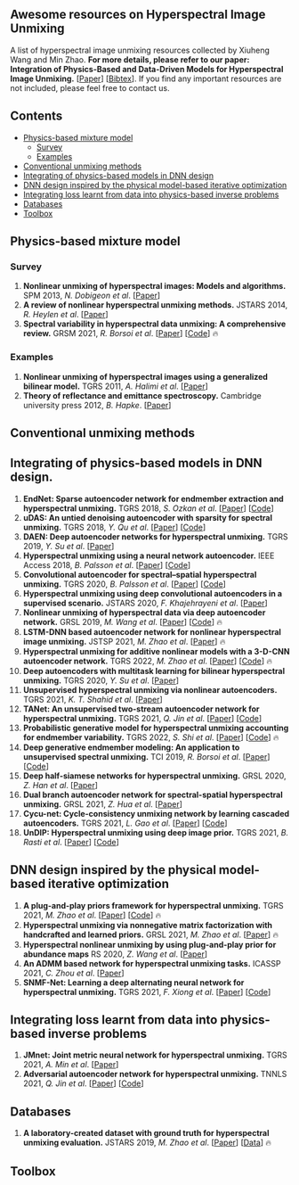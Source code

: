 ## Awesome resources on Hyperspectral Image Unmixing
A list of hyperspectral image unmixing resources collected by Xiuheng Wang and Min Zhao. **For more details, please refer to our paper: Integration of Physics-Based and Data-Driven Models for Hyperspectral Image Unmixing.** [[Paper](https://arxiv.org/)] [[Bibtex](https://bibbase.org/network/publication/chen-zhao-wang-richard-rahardja-integrationofphysicsbasedanddatadrivenmodelsforhyperspectralimageunmixing-2022)]. If you find any important resources are not included, please feel free to contact us.

## Contents

- [Physics-based mixture model](#model)
  - [Survey](#survey)
  - [Examples](#examples)
- [Conventional unmixing methods](#conventional)
- [Integrating of physics-based models in DNN design](#network)
- [DNN design inspired by the physical model-based iterative optimization](#iterative)
- [Integrating loss learnt from data into physics-based inverse problems](#loss)
- [Databases](#data)
- [Toolbox](#toolbox)

<a name="model" />

## Physics-based mixture model

<a name="survey" />

### Survey
1. **Nonlinear unmixing of hyperspectral images: Models and algorithms.** SPM 2013, *N. Dobigeon et al*.
[[Paper](https://ieeexplore.ieee.org/stamp/stamp.jsp?tp=&arnumber=6678284)] 
2. **A review of nonlinear hyperspectral unmixing methods.** JSTARS 2014, *R. Heylen et al*.
[[Paper](https://ieeexplore.ieee.org/stamp/stamp.jsp?tp=&arnumber=6816071)] 
3. **Spectral variability in hyperspectral data unmixing: A comprehensive review.** GRSM 2021, *R. Borsoi et al*.
[[Paper](https://ieeexplore.ieee.org/stamp/stamp.jsp?tp=&arnumber=9439249)] [[Code](https://github.com/ricardoborsoi/unmixing_spectral_variability)] :fire:


<a name="examples" />

### Examples
1. **Nonlinear unmixing of hyperspectral images using a generalized bilinear model.** TGRS 2011, *A. Halimi et al*.
[[Paper](https://ieeexplore.ieee.org/stamp/stamp.jsp?tp=&arnumber=5702384)]
2. **Theory of reflectance and emittance spectroscopy.** Cambridge university press 2012, *B. Hapke*. 
[[Paper](https://www.cambridge.org/core/books/theory-of-reflectance-and-emittance-spectroscopy/C266E1164D5E14DA18141F03D0E0EAB0)]


<a name="conventional" />

## Conventional unmixing methods

<a name="network" />

## Integrating of physics-based models in DNN design.
1. **EndNet: Sparse autoencoder network for endmember extraction and hyperspectral unmixing.** TGRS 2018, *S. Ozkan et al*.
[[Paper](https://ieeexplore.ieee.org/stamp/stamp.jsp?arnumber=8429926)] [[Code](https://github.com/savasozkan/endnet)]
2. **uDAS: An untied denoising autoencoder with sparsity for spectral unmixing.** TGRS 2018, *Y. Qu et al*.
[[Paper](https://ieeexplore.ieee.org/stamp/stamp.jsp?arnumber=8476591)] [[Code](https://github.com/aicip/uDAS)]
3. **DAEN: Deep autoencoder networks for hyperspectral unmixing.** TGRS 2019, *Y. Su et al*.
[[Paper](https://ieeexplore.ieee.org/stamp/stamp.jsp?tp=&arnumber=8628241)] 
4. **Hyperspectral unmixing using a neural network autoencoder.** IEEE Access 2018, *B. Palsson et al*.
[[Paper](https://ieeexplore.ieee.org/stamp/stamp.jsp?tp=&arnumber=8322133)] [[Code](https://github.com/burknipalsson/hu_autoencoders/blob/main/Method_DAEU.ipynb)]
5. **Convolutional autoencoder for spectral–spatial hyperspectral unmixing.** TGRS 2020, *B. Palsson et al*.
[[Paper](https://ieeexplore.ieee.org/stamp/stamp.jsp?tp=&arnumber=8900297)] [[Code](https://github.com/burknipalsson/hu_autoencoders/blob/main/Method_CNNAEU.ipynb)]
6. **Hyperspectral unmixing using deep convolutional autoencoders in a supervised scenario.** JSTARS 2020, *F. Khajehrayeni et al*.
[[Paper](https://ieeexplore.ieee.org/stamp/stamp.jsp?arnumber=8984691)] 
7. **Nonlinear unmixing of hyperspectral data via deep autoencoder network.** GRSL 2019, *M. Wang et al*.
[[Paper](https://ieeexplore.ieee.org/stamp/stamp.jsp?tp=&arnumber=8667664)] [[Code](https://github.com/zhaomin0101/NAE)] :fire:
8. **LSTM-DNN based autoencoder network for nonlinear hyperspectral image unmixing.** JSTSP 2021, *M. Zhao et al*.
[[Paper](https://ieeexplore.ieee.org/stamp/stamp.jsp?tp=&arnumber=9326377)] :fire:
9. **Hyperspectral unmixing for additive nonlinear models with a 3-D-CNN autoencoder network.** TGRS 2022, *M. Zhao et al*.
[[Paper](https://ieeexplore.ieee.org/stamp/stamp.jsp?tp=&arnumber=9503107)] [[Code](https://github.com/zhaomin0101/3DCNN-var)] :fire:
10. **Deep autoencoders with multitask learning for bilinear hyperspectral unmixing.** TGRS 2020, *Y. Su et al*.
[[Paper](https://ieeexplore.ieee.org/stamp/stamp.jsp?tp=&arnumber=9290391)] 
11. **Unsupervised hyperspectral unmixing via nonlinear autoencoders.** TGRS 2021, *K. T. Shahid et al*.
[[Paper](https://ieeexplore.ieee.org/stamp/stamp.jsp?tp=&arnumber=9432042)] 
12. **TANet: An unsupervised two-stream autoencoder network for hyperspectral unmixing.** TGRS 2021, *Q. Jin et al*.
[[Paper](https://ieeexplore.ieee.org/stamp/stamp.jsp?tp=&arnumber=9489359)] [[Code](https://github.com/meixiaoguang/TANet)]
13. **Probabilistic generative model for hyperspectral unmixing accounting for endmember variability.**  TGRS 2022, *S. Shi et al*.
[[Paper](https://ieeexplore.ieee.org/stamp/stamp.jsp?tp=&arnumber=9583297)] [[Code](https://github.com/shuaikaishi/PGMSU)] :fire:
14. **Deep generative endmember modeling: An application to unsupervised spectral unmixing.** TCI 2019, *R. Borsoi et al*.
[[Paper](https://ieeexplore.ieee.org/stamp/stamp.jsp?tp=&arnumber=8878112)] [[Code](https://github.com/ricardoborsoi/Unmixing_with_Deep_Generative_Models)]
15. **Deep half-siamese networks for hyperspectral unmixing.** GRSL 2020, *Z. Han et al*.
[[Paper](https://ieeexplore.ieee.org/stamp/stamp.jsp?tp=&arnumber=9160879)] 
16. **Dual branch autoencoder network for spectral-spatial hyperspectral unmixing.** GRSL 2021, *Z. Hua et al*.
[[Paper](https://ieeexplore.ieee.org/stamp/stamp.jsp?arnumber=9474909)] 
17. **Cycu-net: Cycle-consistency unmixing network by learning cascaded autoencoders.** TGRS 2021, *L. Gao et al*.
[[Paper](https://ieeexplore.ieee.org/stamp/stamp.jsp?tp=&arnumber=9383423)] [[Code](https://github.com/hanzhu97702/IEEE_TGRS_CyCU-Net)]
18. **UnDIP: Hyperspectral unmixing using deep image prior.** TGRS 2021, *B. Rasti et al*. 
[[Paper](https://ieeexplore.ieee.org/stamp/stamp.jsp?tp=&arnumber=9392110)] [[Code](https://github.com/BehnoodRasti/UnDIP)]

<a name="iterative" />

## DNN design inspired by the physical model-based iterative optimization
1. **A plug-and-play priors framework for hyperspectral unmixing.** TGRS 2021, *M. Zhao et al*.
[[Paper](https://ieeexplore.ieee.org/stamp/stamp.jsp?tp=&arnumber=9325040)] [[Code](https://github.com/xiuheng-wang/Plug_and_Play_HSI_unmixing)] :fire:
2. **Hyperspectral unmixing via nonnegative matrix factorization with handcrafted and learned priors.** GRSL 2021, *M. Zhao et al*.
[[Paper](https://ieeexplore.ieee.org/stamp/stamp.jsp?tp=&arnumber=9321154)] :fire:
3. **Hyperspectral nonlinear unmixing by using plug-and-play prior for abundance maps** RS 2020, *Z. Wang et al*.
[[Paper](https://www.mdpi.com/2072-4292/12/24/4117)] 
4. **An ADMM based network for hyperspectral unmixing tasks.** ICASSP 2021, *C. Zhou et al*.
[[Paper](https://ieeexplore.ieee.org/stamp/stamp.jsp?tp=&arnumber=9414555)] 
5. **SNMF-Net: Learning a deep alternating neural network for hyperspectral unmixing.** TGRS 2021, *F. Xiong et al*.
[[Paper](https://ieeexplore.ieee.org/stamp/stamp.jsp?tp=&arnumber=9444347)] [[Code](http://www.xiongfuli.com/cv/code/SNMF.zip)]


<a name="loss" />

## Integrating loss learnt from data into physics-based inverse problems
1. **JMnet: Joint metric neural network for hyperspectral unmixing.** TGRS 2021, *A. Min et al*.
[[Paper](https://ieeexplore.ieee.org/stamp/stamp.jsp?tp=&arnumber=9404359)] 
2. **Adversarial autoencoder network for hyperspectral unmixing.** TNNLS 2021, *Q. Jin et al*.
[[Paper](https://ieeexplore.ieee.org/stamp/stamp.jsp?tp=&arnumber=9565143)] [[Code](https://github.com/meixiaoguang/AAENet)]

<a name="data" />

## Databases

1. **A laboratory-created dataset with ground truth for hyperspectral unmixing evaluation.** JSTARS 2019, *M. Zhao et al*.
[[Paper](https://ieeexplore.ieee.org/stamp/stamp.jsp?tp=&arnumber=8681610)] [[Data](http://www.jie-chen.com/index.php?nfssp=Data)] :fire:

<a name="toolbox" />

## Toolbox
